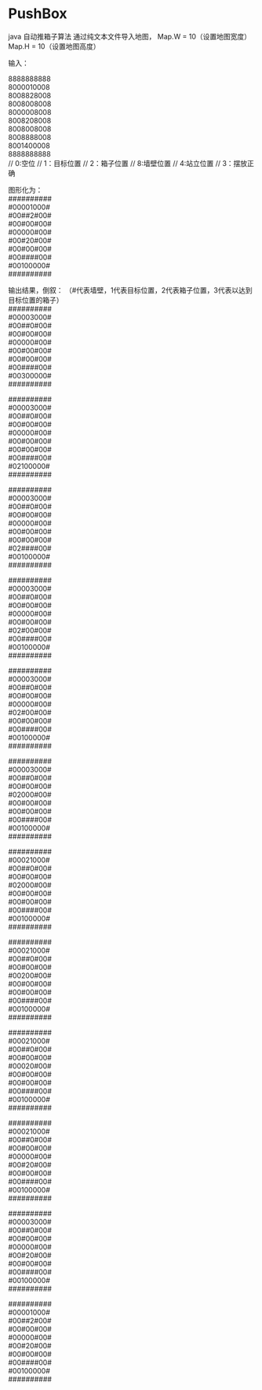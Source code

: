 # PushBox
java 自动推箱子算法
通过纯文本文件导入地图，
Map.W = 10（设置地图宽度）
Map.H = 10（设置地图高度）

输入：  

8888888888  
8000010008  
8008828008  
8008008008  
8000008008  
8008208008  
8008008008  
8008888008  
8001400008  
8888888888  
// 0:空位
// 1：目标位置
// 2：箱子位置
// 8:墙壁位置
// 4:站立位置
// 3：摆放正确


图形化为：  
##########  
#00001000#  
#00##2#00#  
#00#00#00#  
#00000#00#  
#00#20#00#  
#00#00#00#  
#00####00#  
#00100000#  
##########  



输出结果，倒叙：
（#代表墙壁，1代表目标位置，2代表箱子位置，3代表以达到目标位置的箱子）  
##########  
#00003000#  
#00##0#00#  
#00#00#00#  
#00000#00#  
#00#00#00#  
#00#00#00#  
#00####00#  
#00300000#  
##########  

##########  
#00003000#  
#00##0#00#  
#00#00#00#  
#00000#00#  
#00#00#00#  
#00#00#00#  
#00####00#  
#02100000#  
##########  

##########  
#00003000#  
#00##0#00#  
#00#00#00#  
#00000#00#  
#00#00#00#  
#00#00#00#  
#02####00#  
#00100000#  
##########  

##########  
#00003000#  
#00##0#00#  
#00#00#00#  
#00000#00#  
#00#00#00#  
#02#00#00#  
#00####00#  
#00100000#  
##########  

##########  
#00003000#  
#00##0#00#  
#00#00#00#  
#00000#00#  
#02#00#00#  
#00#00#00#  
#00####00#  
#00100000#  
##########  

##########  
#00003000#  
#00##0#00#  
#00#00#00#  
#02000#00#  
#00#00#00#  
#00#00#00#  
#00####00#  
#00100000#  
##########  

##########  
#00021000#  
#00##0#00#  
#00#00#00#  
#02000#00#  
#00#00#00#  
#00#00#00#  
#00####00#  
#00100000#  
##########  

##########  
#00021000#  
#00##0#00#  
#00#00#00#  
#00200#00#  
#00#00#00#  
#00#00#00#  
#00####00#  
#00100000#  
##########  

##########  
#00021000#  
#00##0#00#  
#00#00#00#  
#00020#00#  
#00#00#00#  
#00#00#00#  
#00####00#  
#00100000#  
##########  

##########  
#00021000#  
#00##0#00#  
#00#00#00#  
#00000#00#  
#00#20#00#  
#00#00#00#  
#00####00#  
#00100000#  
##########  

##########  
#00003000#  
#00##0#00#  
#00#00#00#  
#00000#00#  
#00#20#00#  
#00#00#00#  
#00####00#  
#00100000#  
##########  

##########  
#00001000#  
#00##2#00#  
#00#00#00#  
#00000#00#  
#00#20#00#  
#00#00#00#  
#00####00#  
#00100000#  
##########  
